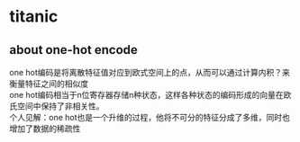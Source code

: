 # titanic
## about one-hot encode
one hot编码是将离散特征值对应到欧式空间上的点，从而可以通过计算内积？来衡量特征之间的相似度  
one hot编码相当于n位寄存器存储n种状态，这样各种状态的编码形成的向量在欧氏空间中保持了非相关性。  
个人见解：one hot也是一个升维的过程，他将不可分的特征分成了多维，同时也增加了数据的稀疏性
